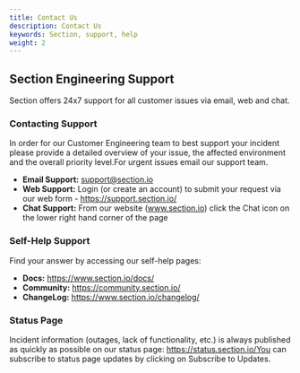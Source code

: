 ```yaml
---
title: Contact Us
description: Contact Us
keywords: Section, support, help
weight: 2
---
```

## Section Engineering Support
Section offers 24x7 support for all customer issues via email, web and chat.

### Contacting Support

In order for our Customer Engineering team to best support your incident please provide a detailed overview of your issue, the affected environment and the overall priority level.For urgent issues email our support team.

- **Email Support:** support@section.io
- **Web Support:** Login (or create an account) to submit your request via our web form -  https://support.section.io/
- **Chat Support:** From our website (www.section.io) click the Chat icon on the lower right hand corner of the page

### Self-Help Support

Find your answer by accessing our self-help pages:

- **Docs:** https://www.section.io/docs/
- **Community:** https://community.section.io/
- **ChangeLog:** https://www.section.io/changelog/

### Status Page

Incident information (outages, lack of functionality, etc.) is always published as quickly as possible on our status page: https://status.section.io/You can subscribe to status page updates by clicking on Subscribe to Updates.